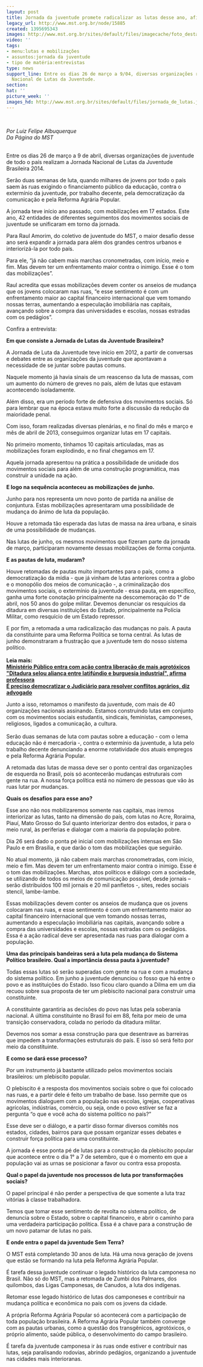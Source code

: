 ```yaml
---
layout: post
title: Jornada da juventude promete radicalizar as lutas desse ano, afirma Raul Amorim
legacy_url: http://www.mst.org.br/node/15885
created: 1395695343
images: http://www.mst.org.br/sites/default/files/imagecache/foto_destaque/jornada_de_lutas.jpg
video: ''
tags:
- menu:lutas e mobilizações
- assuntos:jornada da juventude
- tipo de matéria:entrevistas
type: news
support_line: Entre os dias 26 de março a 9/04, diversas organizações realizam a Jornada
  Nacional de Lutas da Juventude.
section: 
hat: ''
picture_week: ''
images_hd: http://www.mst.org.br/sites/default/files/jornada_de_lutas.jpg
---
```

<p>&nbsp;</p><p><em>Por Luiz Felipe Albuquerque<br>Da Página do MST</em><br>&nbsp;</p><p>Entre os dias 26 de março a 9 de abril, diversas organizações de juventude de todo o país realizam a Jornada Nacional de Lutas da Juventude Brasileira 2014.</p><p>Serão duas semanas de luta, quando milhares de jovens por todo o país saem às ruas exigindo o financiamento público da educação, contra o extermínio da juventude, por trabalho decente, pela democratização da comunicação e pela Reforma Agrária Popular.</p><p>A jornada teve início ano passado, com mobilizações em 17 estados. Este ano, 42 entidades de diferentes seguimentos dos movimentos sociais de juventude se unificaram em torno da jornada.</p><p>Para Raul Amorim, do coletivo de juventude do MST, o maior desafio desse ano será expandir a jornada para além dos grandes centros urbanos e interiorizá-la por todo país.&nbsp;</p><p>Para ele, “já não cabem mais marchas cronometradas, com início, meio e fim. Mas devem ter um enfrentamento maior contra o inimigo. Esse é o tom das mobilizações”.</p><p>Raul acredita que essas mobilizações devem conter os anseios de mudança que os jovens colocaram nas ruas, “e esse sentimento é com um enfrentamento maior ao capital financeiro internacional que vem tomando nossas terras, aumentando a especulação imobiliária nas capitais, avançando sobre a compra das universidades e escolas, nossas estradas com os pedágios”.&nbsp;</p><p>Confira a entrevista:</p><p><strong>Em que consiste a Jornada de Lutas da Juventude Brasileira?</strong></p><p>A Jornada de Luta da Juventude teve início em 2012, a partir de conversas e debates entre as organizações da juventude que apontavam a necessidade de se juntar sobre pautas comuns.</p><p>Naquele momento já havia sinais de um reascenso da luta de massas, com um aumento do número de greves no país, além de lutas que estavam acontecendo isoladamente.</p><p>Além disso, era um período forte de defensiva dos movimentos sociais. Só para lembrar que na época estava muito forte a discussão da redução da maioridade penal.&nbsp;</p><p>Com isso, foram realizadas diversas plenárias, e no final do mês e março e mês de abril de 2013, conseguimos organizar lutas em 17 capitais.&nbsp;</p><p>No primeiro momento, tínhamos 10 capitais articuladas, mas as mobilizações foram explodindo, e no final chegamos em 17.&nbsp;</p><p>Aquela jornada apresentou na prática a possibilidade de unidade dos movimentos sociais para além de uma construção programática, mas construir a unidade na ação.&nbsp;</p><p><strong>E logo na sequência aconteceu as mobilizações de junho.</strong></p><p>Junho para nos representa um novo ponto de partida na análise de conjuntura. Estas mobilizações apresentaram uma possibilidade de mudança do ânimo de luta da população.</p><p>Houve a retomada tão esperada das lutas de massa na área urbana, e sinais de uma possibilidade de mudanças.</p><p>Nas lutas de junho, os mesmos movimentos que fizeram parte da jornada de março, participaram novamente dessas mobilizações de forma conjunta.</p><p><strong>E as pautas de luta, mudaram?</strong></p><p>Houve retomadas de pautas muito importantes para o país, como a democratização da mídia - que já vinham de lutas anteriores contra a globo e o monopólio dos meios de comunicação -, a criminalização dos movimentos sociais, o extermínio da juventude - essa pauta, em específico, ganha uma forte conotação principalmente na descomemoração do 1° de abril, nos 50 anos do golpe militar. Devemos denunciar os resquícios da ditadura em diversas instituições do Estado, principalmente na Polícia Militar, como resquício de um Estado repressor.&nbsp;</p><p>E por fim, a retomada a uma radicalização das mudanças no país. A pauta da constituinte para uma Reforma Política se torna central. As lutas de junho demonstraram a frustração que a juventude tem do nosso sistema político.<br><strong><br>Leia mais:<br></strong><a href="http://www.mst.org.br/node/15882"><strong>Ministério Público entra com ação contra liberação de mais agrotóxicos<br></strong></a><strong><a href="http://www.mst.org.br/node/15881">"Ditadura selou aliança entre latifúndio e burguesia industrial", afirma professora<br></a></strong><a href="http://www.mst.org.br/node/15884"><strong>É preciso democratizar o Judiciário para resolver conflitos agrários, diz advogado</strong></a></p><p>Junto a isso, retomamos o manifesto da juventude, com mais de 40 organizações nacionais assinando. Estamos construindo lutas em conjunto com os movimentos sociais estudantis, sindicais, feministas, camponeses, religiosos, ligados a comunicação, a cultura.<br>&nbsp;<br>Serão duas semanas de luta com pautas sobre a educação - com o lema educação não é mercadoria -, contra o extermínio da juventude, a luta pelo trabalho decente denunciando a enorme rotatividade dos atuais empregos e pela Reforma Agrária Popular.</p><p>A retomada das lutas de massa deve ser o ponto central das organizações de esquerda no Brasil, pois só acontecerão mudanças estruturais com gente na rua. A nossa força política está no número de pessoas que vão às ruas lutar por mudanças.</p><p><strong>Quais os desafios para esse ano?</strong></p><p>Esse ano não nos mobilizaremos somente nas capitais, mas iremos interiorizar as lutas, tanto na dimensão do país, com lutas no Acre, Roraima, Piauí, Mato Grosso do Sul quanto interiorizar dentro dos estados, ir para o meio rural, às periferias e dialogar com a maioria da população pobre.</p><p>Dia 26 será dado o ponta pé inicial com mobilizações intensas em São Paulo e em Brasília, e que darão o tom das mobilizações que seguirão.&nbsp;</p><p>No atual momento, já não cabem mais marchas cronometradas, com início, meio e fim. Mas devem ter um enfrentamento maior contra o inimigo. Esse é o tom das mobilizações. Marchas, atos políticos e diálogo com a sociedade, se utilizando de todos os meios de comunicação possível, desde jornais – serão distribuídos 100 mil jornais e 20 mil panfletos -, sites, redes sociais stencil, lambe-lambe.</p><p>Essas mobilizações devem conter os anseios de mudança que os jovens colocaram nas ruas, e esse sentimento é com um enfrentamento maior ao capital financeiro internacional que vem tomando nossas terras, aumentando a especulação imobiliária nas capitais, avançando sobre a compra das universidades e escolas, nossas estradas com os pedágios. Essa é a ação radical deve ser apresentada nas ruas para dialogar com a população.</p><p><strong>Uma das principais bandeiras será a luta pela mudança do Sistema Político brasileiro. Qual a importância dessa pauta à juventude?</strong></p><p>Todas essas lutas só serão superadas com gente na rua e com a mudança do sistema político. Em junho a juventude denunciou o fosso que há entre o povo e as instituições do Estado. Isso ficou claro quando a Dilma em um dia recuou sobre sua proposta de ter um plebiscito nacional para construir uma constituinte.</p><p>A constituinte garantiria as decisões do povo nas lutas pela soberania nacional. A última constituinte no Brasil foi em 88, feita por meio de uma transição conservadora, colada no período da ditadura militar.&nbsp;</p><p>Devemos nos somar a essa construção para que desentrave as barreiras que impedem a transformações estruturais do país. E isso só será feito por meio da constituinte.&nbsp;</p><p><strong>E como se dará esse processo?</strong></p><p>Por um instrumento já bastante utilizado pelos movimentos sociais brasileiros: um plebiscito popular.</p><p>O plebiscito é a resposta dos movimentos sociais sobre o que foi colocado nas ruas, e a partir dele é feito um trabalho de base. Isso permite que os movimentos dialoguem com a população nas escolas, igrejas, cooperativas agrícolas, indústrias, comércio, ou seja, onde o povo estiver se faz a pergunta “o que e você acha do sistema político no país?”&nbsp;</p><p>Esse deve ser o diálogo, e a partir disso formar diversos comitês nos estados, cidades, bairros para que possam organizar esses debates e construir força política para uma constituinte.</p><p>A jornada é esse ponta pé de lutas para a construção da plebiscito popular que acontece entre o dia 1° a 7 de setembro, que é o momento em que a população vai as urnas se posicionar a favor ou contra essa proposta.</p><p><strong>Qual o papel da juventude nos processos de luta por transformações sociais?</strong></p><p>O papel principal é não perder a perspectiva de que somente a luta traz vitórias à classe trabalhadora.&nbsp;</p><p>Temos que tomar esse sentimento de revolta no sistema político, de denuncia sobre o Estado, sobre o capital financeiro, e abrir o caminho para uma verdadeira participação política. Essa é a chave para a construção de um novo patamar de lutas no país.</p><p><strong>E onde entra o papel da juventude Sem Terra?</strong></p><p>O MST está completando 30 anos de luta. Há uma nova geração de jovens que estão se formando na luta pela Reforma Agrária Popular.&nbsp;</p><p>É tarefa dessa juventude continuar o legado histórico da luta camponesa no Brasil. Não só do MST, mas a retomada de Zumbi dos Palmares, dos quilombos, das Ligas Camponesas, de Canudos, a luta dos indígenas.&nbsp;</p><p>Retomar esse legado histórico de lutas dos camponeses e contribuir na mudança política e econômica no país com os jovens da cidade.</p><p>A própria Reforma Agrária Popular só acontecerá com a participação de toda população brasileira. A Reforma Agrária Popular também converge com as pautas urbanas, como a questão dos transgênicos, agrotóxicos, o próprio alimento, saúde pública, o desenvolvimento do campo brasileiro.&nbsp;</p><p>É tarefa da juventude camponesa ir às ruas onde estiver e contribuir nas lutas, seja paralisando rodovias, abrindo pedágios, organizando a juventude nas cidades mais interioranas.&nbsp;</p><p>&nbsp;</p><p>&nbsp;</p><div>&nbsp;</div>
